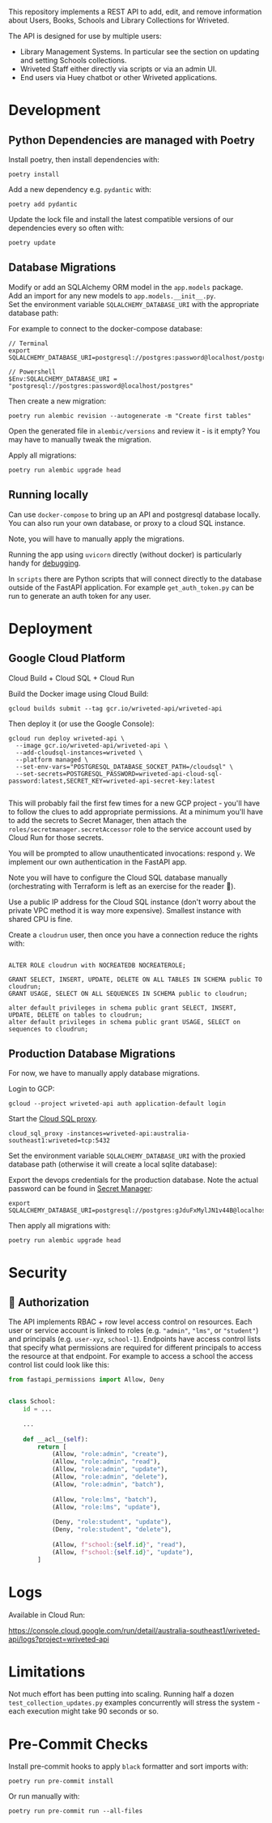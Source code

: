 
This repository implements a REST API to add, edit, and remove information about 
Users, Books, Schools and Library Collections for Wriveted.


The API is designed for use by multiple users:
* Library Management Systems. In particular see the section on updating and setting Schools collections.
* Wriveted Staff either directly via scripts or via an admin UI.
* End users via Huey chatbot or other Wriveted applications.


# Development


## Python Dependencies are managed with Poetry

Install poetry, then install dependencies with:

```shell
poetry install
```

Add a new dependency e.g. `pydantic` with:

```shell
poetry add pydantic
```

Update the lock file and install the latest compatible versions of our dependencies every so often with:

```shell
poetry update
```


## Database Migrations

Modify or add an SQLAlchemy ORM model in the `app.models` package.  
Add an import for any new models to `app.models.__init__.py`.  
Set the environment variable `SQLALCHEMY_DATABASE_URI` with the appropriate database path:

For example to connect to the docker-compose database:
```
// Terminal
export SQLALCHEMY_DATABASE_URI=postgresql://postgres:password@localhost/postgres

// Powershell
$Env:SQLALCHEMY_DATABASE_URI = "postgresql://postgres:password@localhost/postgres"
```

Then create a new migration:

```shell
poetry run alembic revision --autogenerate -m "Create first tables"
```

Open the generated file in `alembic/versions` and review it - is it empty?
You may have to manually tweak the migration.

Apply all migrations:

```shell
poetry run alembic upgrade head
```


## Running locally

Can use `docker-compose` to bring up an API and postgresql database locally.
You can also run your own database, or proxy to a cloud SQL instance.

Note, you will have to manually apply the migrations.

Running the app using `uvicorn` directly (without docker) is particularly handy for 
[debugging](https://fastapi.tiangolo.com/tutorial/debugging/).

In `scripts` there are Python scripts that will connect directly to the 
database outside of the FastAPI application. For example `get_auth_token.py`
can be run to generate an auth token for any user.


# Deployment

## Google Cloud Platform

Cloud Build + Cloud SQL + Cloud Run

Build the Docker image using Cloud Build:

`gcloud builds submit --tag gcr.io/wriveted-api/wriveted-api`

Then deploy it (or use the Google Console):

```shell
gcloud run deploy wriveted-api \
  --image gcr.io/wriveted-api/wriveted-api \
  --add-cloudsql-instances=wriveted \
  --platform managed \
  --set-env-vars="POSTGRESQL_DATABASE_SOCKET_PATH=/cloudsql" \
  --set-secrets=POSTGRESQL_PASSWORD=wriveted-api-cloud-sql-password:latest,SECRET_KEY=wriveted-api-secret-key:latest
  
```

This will probably fail the first few times for a new GCP project - you'll have
to follow the clues to add appropriate permissions.
At a minimum you'll have to add the secrets to Secret Manager, then attach
the `roles/secretmanager.secretAccessor` role to the service account used by 
Cloud Run for those secrets.

You will be prompted to allow unauthenticated invocations: respond `y`. We 
implement our own authentication in the FastAPI app.

Note you will have to configure the Cloud SQL database manually 
(orchestrating with Terraform is left as an exercise for the reader 👋).

Use a public IP address for the Cloud SQL instance (don't worry about the
private VPC method it is way more expensive).
Smallest instance with shared CPU is fine.

Create a `cloudrun` user, then once you have a connection
reduce the rights with:

```postgresql

ALTER ROLE cloudrun with NOCREATEDB NOCREATEROLE;

GRANT SELECT, INSERT, UPDATE, DELETE ON ALL TABLES IN SCHEMA public TO cloudrun;
GRANT USAGE, SELECT ON ALL SEQUENCES IN SCHEMA public to cloudrun;

alter default privileges in schema public grant SELECT, INSERT, UPDATE, DELETE on tables to cloudrun;
alter default privileges in schema public grant USAGE, SELECT on sequences to cloudrun;
```

## Production Database Migrations

For now, we have to manually apply database migrations.

Login to GCP:

```shell
gcloud --project wriveted-api auth application-default login
```

Start the [Cloud SQL proxy](https://cloud.google.com/sql/docs/postgres/quickstart-proxy-test).

```shell
cloud_sql_proxy -instances=wriveted-api:australia-southeast1:wriveted=tcp:5432
```

Set the environment variable `SQLALCHEMY_DATABASE_URI` with the proxied database path (otherwise it will create a local sqlite database):

Export the devops credentials for the production database. Note the actual password can be found in
[Secret Manager](https://console.cloud.google.com/security/secret-manager?project=wriveted-api):

```
export SQLALCHEMY_DATABASE_URI=postgresql://postgres:gJduFxMylJN1v44B@localhost/postgres
```

Then apply all migrations with:

```shell
poetry run alembic upgrade head
```

# Security

## 🚨 Authorization

The API implements RBAC + row level access control on resources. Each user or service account
is linked to roles (e.g. `"admin"`, `"lms"`, or `"student"`) and principals (e.g. `user-xyz`,
`school-1`). Endpoints have access control lists that specify what permissions are required for
different principals to access the resource at that endpoint. For example to access a school
the access control list could look like this:

```python
from fastapi_permissions import Allow, Deny


class School:
    id = ...
    
    ...
    
    def __acl__(self):
        return [
            (Allow, "role:admin", "create"),
            (Allow, "role:admin", "read"),
            (Allow, "role:admin", "update"),
            (Allow, "role:admin", "delete"),
            (Allow, "role:admin", "batch"),
        
            (Allow, "role:lms", "batch"),
            (Allow, "role:lms", "update"),
        
            (Deny, "role:student", "update"),
            (Deny, "role:student", "delete"),
        
            (Allow, f"school:{self.id}", "read"),
            (Allow, f"school:{self.id}", "update"),
        ]
```


# Logs

Available in Cloud Run:

https://console.cloud.google.com/run/detail/australia-southeast1/wriveted-api/logs?project=wriveted-api


# Limitations

Not much effort has been putting into scaling. Running half a dozen `test_collection_updates.py` examples
concurrently will stress the system - each execution might take 90 seconds or so.

# Pre-Commit Checks

Install pre-commit hooks to apply `black` formatter and sort imports with:

```
poetry run pre-commit install
```

Or run manually with:

```shell
poetry run pre-commit run --all-files 
```
